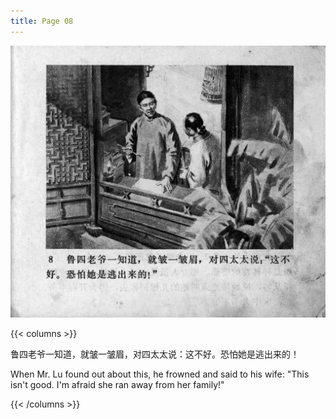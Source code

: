 ```yaml
---
title: Page 08
---
```


![zhufu panel](./../../images/zhufu/seifert0772_zf_0013_008.jpg)

{{< columns >}}

鲁四老爷一知道，就皱一皱眉，对四太太说：这不好。恐怕她是逃出来的！

When Mr. Lu found out about this, he frowned and said to his wife: "This isn't good. I'm afraid she ran away from her family!"

{{< /columns >}}
